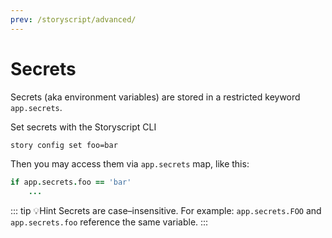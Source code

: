 ```yaml
---
prev: /storyscript/advanced/
---
```


# Secrets

Secrets (aka environment variables) are stored in a restricted keyword `app.secrets`.

Set secrets with the Storyscript CLI

```bash
story config set foo=bar
```

Then you may access them via `app.secrets` map, like this:
```coffeescript
if app.secrets.foo == 'bar'
    ...
```

::: tip 💡Hint
Secrets are case–insensitive. For example: `app.secrets.FOO` and `app.secrets.foo` reference the same variable.
:::

